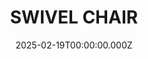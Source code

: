 ---
date: 2025-02-19T00:00:00.000Z
description: A swivel chair constructed by @thinklaterstudio from a discarded base and wooden Con-Ed barriers from new york
draft: false
icon: 2025-02-19-swivel-chair.webp
language: en
title: SWIVEL CHAIR
link: https://www.instagram.com/p/DGN9LpSgw9f/?img_index=1
alt: A photograph of a swivel chair constructed from wooden con-ed barriers in front of a brick wall that's been painted white.

---